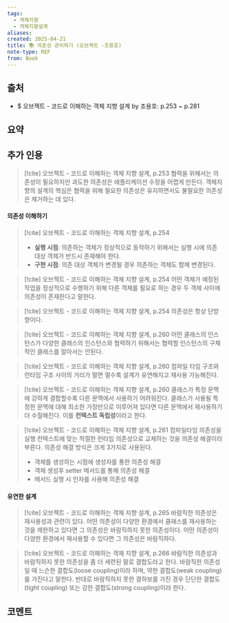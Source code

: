 ```yaml
---
tags:
  - 객체지향
  - 객체지향설계
aliases: 
created: 2025-04-21
title: 📚 의존성 관리하기 (오브젝트 -조용호)
note-type: REF
from: Book
---
```


## 출처

- $ 오브젝트 - 코드로 이해하는 객체 지향 설계 by 조용호: p.253 ~ p.281

## 요약

## 추가 인용

>[!cite] 오브젝트 - 코드로 이해하는 객체 지향 설계, p.253
>협력을 위해서는 의존성이 필요하지만 과도한 의존성은 애플리케이션 수정을 어렵게 만든다. 객체지향의 설계의 핵심은 협력을 위해 필요한 의존성은 유지하면서도 불필요한 의존성은 제거하는 데 있다.

#### 의존성 이해하기

>[!cite] 오브젝트 - 코드로 이해하는 객체 지향 설계, p.254
>- **실행 시점**: 의존하는 객체가 정상적으로 동작하기 위해서는 실행 시에 의존 대상 객체가 반드시 존재해야 한다.
>- **구현 시점**: 의존 대상 객체가 변경될 경우 의존하는 객체도 함께 변경된다.

>[!cite] 오브젝트 - 코드로 이해하는 객체 지향 설계, p.254
>어떤 객체가 예정된 작업을 정상적으로 수행하기 위해 다른 객체를 필요로 하는 경우 두 객체 사이에 의존성이 존재한다고 말한다.

>[!cite] 오브젝트 - 코드로 이해하는 객체 지향 설계, p.254
>의존성은 항상 단방향이다.

>[!cite] 오브젝트 - 코드로 이해하는 객체 지향 설계, p.260
>어떤 클래스의 인스턴스가 다양한 클래스의 인스턴스와 협력하기 위해서는 협력할 인스턴스의 구체적인 클래스를 알아서는 안된다.

>[!cite] 오브젝트 - 코드로 이해하는 객체 지향 설계, p.260
>컴파일 타임 구조와 런타임 구조 사이의 거리가 멀면 멀수록 설계가 유연해지고 재사용 가능해진다.

>[!cite] 오브젝트 - 코드로 이해하는 객체 지향 설계, p.260
>클래스가 특정 문맥에 강하게 결합할수록 다른 문맥에서 사용하기 어려워진다. 클래스가 사용될 특정한 문맥에 대해 최소한 가정만으로 이루어져 있다면 다른 문맥에서 재사용하기 더 수월해진다. 이를 **컨텍스트 독립성**이라고 한다.

>[!cite] 오브젝트 - 코드로 이해하는 객체 지향 설계, p.261
>컴파일타임 의존성을 실행 컨텍스트에 맞는 적절한 런타임 의존성으로 교체하는 것을 의존성 해결이라 부른다. 의존성 해결 방식은 크게 3가지로 사용된다.
>- 객체를 생성하는 시점에 생성자를 통한 의존성 해결
>- 객체 생성후 setter 메서드를 통해 의존성 해결
>- 메서드 실행 시 인자를 사용해 의존성 해결

#### 유연한 설계

>[!cite] 오브젝트 - 코드로 이해하는 객체 지향 설계, p.265
>바람직한 의존성은 재사용성과 관련이 있다. 어떤 의존성이 다양한 환경에서 클래스를 재사용하는 것을 제한하고 있다면 그 의존성은 바람직하지 못한 의존성이다. 어떤 의존성이 다양한 환경에서 재사용할 수 있다면 그 의존성은 바람직하다.

>[!cite] 오브젝트 - 코드로 이해하는 객체 지향 설계, p.266
>바람직한 의존성과 바람직하지 못한 의존성을 좀 더 세련된 말로 결합도라고 한다. 바람직한 의존성일 때 느슨한 결합도(loose coupling)이라 하며, 약한 결합도(weak coupling)를 가진다고 말한다. 반대로 바람직하지 못한 결하보를 가진 경우 단단한 결합도(tight coupling) 또는 강한 결합도(strong coupling)이라 한다.



## 코멘트